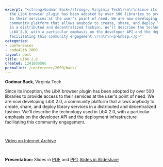 ```yaml
---
excerpt: "<strong>Godmar Back</strong>, Virginia Tech\r\n\r\nSince its inception,
  the LibX browser plugin has been adopted by over 500 libraries to provide access
  to their services at the user's point of need. We are now developing LibX 2.0, a
  community platform that allows anybody to create, share, and deploy library services
  in a distributed and decentralized fashion. We'll describe the technology used in
  LibX 2.0, with a particular emphasis on the developer API and the deployment infrastructure
  facilitating this community engagement.\r\n\r\n<p>&nbsp;</p>"
categories:
- conferences
- code4lib 2009
layout: post
title: LibX 2.0
created: 1241806586
permalink: /conference/2009/back/
---
```

<strong>Godmar Back</strong>, Virginia Tech

Since its inception, the LibX browser plugin has been adopted by over 500 libraries to provide access to their services at the user's point of need. We are now developing LibX 2.0, a community platform that allows anybody to create, share, and deploy library services in a distributed and decentralized fashion. We'll describe the technology used in LibX 2.0, with a particular emphasis on the developer API and the deployment infrastructure facilitating this community engagement.

<p>&nbsp;</p>

<a href="http://www.archive.org/details/Code4lib2009Libx2.0">Video on Internet Archive</a>

<p>&nbsp;</p>

<strong>Presentation:</strong>
Slides in <a href="/files/LibX2.0-Code4Lib-2009AsPresented.pdf">PDF</a> and <a href="/files/LibX2.0-Code4Lib-2009AsPresented.ppt">PPT</a>
<a href="http://www.slideshare.net/eby/libx-20" target="_blank">Slides in Slideshare</a>
